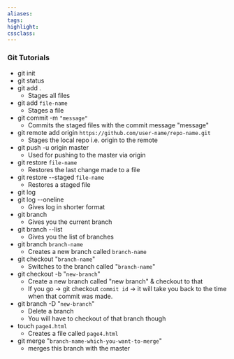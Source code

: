 ```yaml
---
aliases:  
tags:
highlight:  
cssclass:
---
```


### Git Tutorials
- git init 
- git status
- git add . 
	- Stages all files
- git add  `file-name`
	- Stages a file 
- git commit -m `"message"`
	- Commits the staged files with the commit message "message"
- git remote add origin `https://github.com/user-name/repo-name.git`
	- Stages the local repo i.e. origin to the remote
- git push -u origin master
	- Used for pushing to the master via origin
- git restore `file-name`
	- Restores the last change made to a file
- git restore --staged `file-name`
	- Restores a staged file
- git log
- git log --oneline
	- Gives log in shorter format
- git branch
	- Gives you the current branch
- git branch --list
	- Gives you the list of branches
- git branch `branch-name`
	- Creates a new branch called `branch-name`
- git checkout "`branch-name`"
	- Switches to the branch called "`branch-name`"
- git checkout -b "`new-branch`"
	- Create a new branch called "new branch" & checkout to that
	- If you go → git checkout `commit id` → it will take you back to the time when that commit was made. 
- git branch -D "`new-branch`"
	- Delete a branch
	- You will have to checkout of that branch though
- touch `page4.html`
	- Creates a file called `page4.html`
- git merge "`branch-name-which-you-want-to-merge`"
	- merges this branch with the master